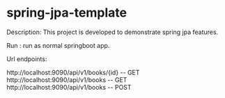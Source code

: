 # spring-jpa-template

Description: This project is developed to demonstrate spring jpa features.

Run : run as normal springboot app.

Url endpoints: 

http://localhost:9090/api/v1/books/{id}  -- GET
http://localhost:9090/api/v1/books  -- GET
http://localhost:9090/api/v1/books  -- POST

